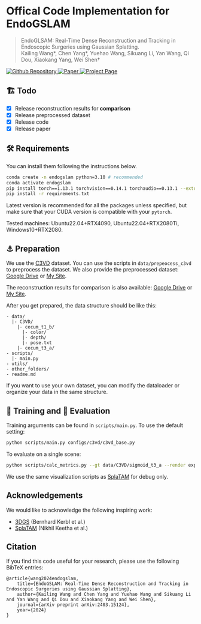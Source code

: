 # Offical Code Implementation for EndoGSLAM

> EndoGLSAM: Real-Time Dense Reconstruction and Tracking in Endoscopic Surgeries using Gaussian Splatting.\
> Kailing Wang*, Chen Yang*, Yuehao Wang, Sikuang Li, Yan Wang, Qi Dou, Xiaokang Yang, Wei Shen†


<a href="https://github.com/Loping151/EndoGSLAM"> <img alt="Github Repository" src="https://img.shields.io/badge/Github-Repository-blue?logo=github&logoColor=blue"> </a>
<a href="https://arxiv.org/abs/2403.15124"> <img alt="Paper" src="https://img.shields.io/badge/Arxiv-Paper-red?logo=arxiv&logoColor=red"> </a>
<a href="https://loping151.github.io/endogslam"> <img alt="Project Page" src="https://img.shields.io/badge/Project-Page-green?logo=pagekit&logoColor=white"> </a>


## 🏗️ Todo
- [x] Release reconstruction results for **comparison**
- [x] Release preprocessed dataset
- [x] Release code
- [x] Release paper

## 🛠️ Requirements

You can install them following the instructions below.

  
```bash
conda create -n endogslam python=3.10 # recommended
conda activate endogslam
pip install torch==1.13.1 torchvision==0.14.1 torchaudio==0.13.1 --extra-index-url https://download.pytorch.org/whl/cu118
pip install -r requirements.txt
```

Latest version is recommended for all the packages unless specified, but make sure that your CUDA version is compatible with your `pytorch`.

Tested machines: Ubuntu22.04+RTX4090, Ubuntu22.04+RTX2080Ti, Windows10+RTX2080.

## ⚓ Preparation
We use the [C3VD](https://durrlab.github.io/C3VD/) dataset. You can use the scripts in `data/prepeocess_c3vd` to preprocess the dataset. We also provide the preprocessed dataset: [Google Drive](https://drive.google.com/drive/folders/1wT4cILcbf4TUlWlmK_wJPiIrZ2AqZ43W?usp=drive_link) or [My Site](https://download.loping151.com/files/C3VD_EndoGSLAM.zip).

The reconstruction results for comparison is also available: [Google Drive](https://drive.google.com/drive/folders/1wT4cILcbf4TUlWlmK_wJPiIrZ2AqZ43W?usp=drive_link) or [My Site](https://download.loping151.com/files/EndoGSLAM_recon.zip).

After you get prepared, the data structure should be like this:

```
- data/
  |- C3VD/
    |- cecum_t1_b/
      |- color/
      |- depth/
      |- pose.txt
    |- cecum_t3_a/
- scripts/
  |- main.py
- utils/
- other_folders/
- readme.md
```

If you want to use your own dataset, you can modify the dataloader or organize your data in the same structure.

## 🚀 Training and 💯 Evaluation

Training arguments can be found in `scripts/main.py`. To use the default setting:

```bash
python scripts/main.py configs/c3vd/c3vd_base.py
```

To evaluate on a single scene:

```bash 
python scripts/calc_metrics.py --gt data/C3VD/sigmoid_t3_a --render experiments/C3VD_base/sigmoid_t3_a --test_single
```

We use the same visualization scripts as [SplaTAM](https://github.com/spla-tam/SplaTAM) for debug only.


## Acknowledgements
We would like to acknowledge the following inspiring work:
- [3DGS](https://github.com/graphdeco-inria/gaussian-splatting) (Bernhard Kerbl et al.)
- [SplaTAM](https://github.com/spla-tam/SplaTAM) (Nikhil Keetha et al.)

## Citation

If you find this code useful for your research, please use the following BibTeX entries:

```
@article{wang2024endogslam,
    title={EndoGSLAM: Real-Time Dense Reconstruction and Tracking in Endoscopic Surgeries using Gaussian Splatting},
    author={Kailing Wang and Chen Yang and Yuehao Wang and Sikuang Li and Yan Wang and Qi Dou and Xiaokang Yang and Wei Shen},
    journal={arXiv preprint arXiv:2403.15124},
    year={2024}
}
```